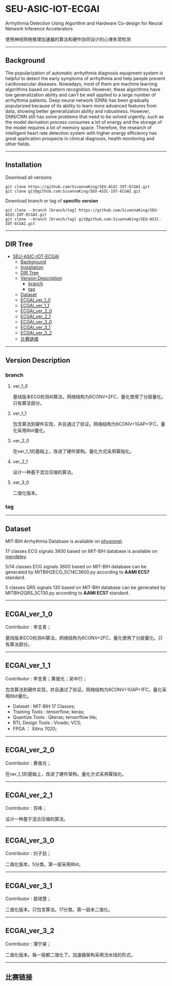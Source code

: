 # SEU-ASIC-IOT-ECGAI
Arrhythmia Detection Using Algorithm and Hardware Co-design for Neural Network Inference Accelerators

使用神经网络推理加速器的算法和硬件协同设计的心律失常检测

---
## Background
The popularization of automatic arrhythmia diagnosis equipment system is helpful to detect the early symptoms of arrhythmia and help people prevent cardiovascular diseases. Nowadays, most of them are machine learning algorithms based on pattern recognition. However, these algorithms have low generalization ability and can't be well applied to a large number of arrhythmia patients. Deep neural network (DNN) has been gradually popularized because of its ability to learn more advanced features from data, showing better generalization ability and robustness. However, DNN/CNN still has some problems that need to be solved urgently, such as the model derivation process consumes a lot of energy and the storage of the model requires a lot of memory space. Therefore, the research of intelligent heart rate detection system with higher energy efficiency has great application prospects in clinical diagnosis, health monitoring and other fields.

---
## Installation
Download all versions
```
git clone https://github.com/SivannaKing/SEU-ASIC-IOT-ECGAI.git
git clone git@github.com:SivannaKing/SEU-ASIC-IOT-ECGAI.git
```
Download branch or tag of **specific version**
```
git clone --branch [branch/tag] https://github.com/SivannaKing/SEU-ASIC-IOT-ECGAI.git
git clone --branch [branch/tag] git@github.com:SivannaKing/SEU-ASIC-IOT-ECGAI.git
```

---
## DIR Tree
- [SEU-ASIC-IOT-ECGAI](#seu-asic-iot-ecgai)
  - [Background](#background)
  - [Installation](#installation)
  - [DIR Tree](#dir-tree)
  - [Version Description](#version-description)
    - [branch](#branch)
    - [tag](#tag)
  - [Dataset](#dataset)
  - [ECGAI\_ver\_1\_0](#ecgai_ver_1_0)
  - [ECGAI\_ver\_1\_1](#ecgai_ver_1_1)
  - [ECGAI\_ver\_2\_0](#ecgai_ver_2_0)
  - [ECGAI\_ver\_2\_1](#ecgai_ver_2_1)
  - [ECGAI\_ver\_3\_0](#ecgai_ver_3_0)
  - [ECGAI\_ver\_3\_1](#ecgai_ver_3_1)
  - [ECGAI\_ver\_3\_2](#ecgai_ver_3_2)
  - [比赛链接](#比赛链接)

---
## Version Description
### branch
1. ver_1_0
  
    基线版本ECG检测AI算法，网络结构为6CONV+2FC，量化使用了分层量化。只有算法部分。

2. ver_1_1

    包含算法到硬件实现，并且通过了验证。网络结构为6CONV+1GAP+1FC，量化采用8bit量化。

3. ver_2_0

    在ver_1_1的基础上，改进了硬件架构。量化方式采用幂指化。

4. ver_2_1 

    设计一种基于混合压缩的算法。

5. ver_3_0

    二值化版本。

### tag

---
## Dataset
MIT-BIH Arrhythmia Database is available on [physionet](https://www.physionet.org/content/mitdb/1.0.0/).

17 classes ECG signals 3600 based on MIT-BIH database is available on [mendeley](https://data.mendeley.com/datasets/7dybx7wyfn/3).

5/14 classes ECG signals 3600 based on MIT-BIH database can be generated by MITBIH2ECG_5C14C3600.py according to **AAMI EC57** standard.

5 classes QRS signals 130 based on MIT-BIH database can be generated by MITBIH2QRS_5C130.py according to **AAMI EC57** standard.

---
## ECGAI_ver_1_0
Contributor : 李支青；

基线版本ECG检测AI算法，网络结构为6CONV+2FC，量化使用了分层量化。只有算法部分。

---
## ECGAI_ver_1_1
Contributor : 李支青；黄俊光；吴中行；

包含算法到硬件实现，并且通过了验证。网络结构为6CONV+1GAP+1FC，量化采用8bit量化。

* Dataset : MIT-BIH 17 Classes;
* Training Tools : tensorflow; keras;
* Quantize Tools : Qkeras; tensorflow lite;
* RTL Design Tools : Vivado; VCS;
* FPGA ： Xilinx 7020;

---
## ECGAI_ver_2_0
Contributor : 黄俊光；

在ver_1_1的基础上，改进了硬件架构。量化方式采用幂指化。

---
## ECGAI_ver_2_1
Contributor : 苏峰；

设计一种基于混合压缩的算法。

---
## ECGAI_ver_3_0
Contributor : 刘子劲；

二值化版本。5分类。第一层采用8bit。

---
## ECGAI_ver_3_1
Contributor : 苗琦慧；

二值化版本。只包含算法。17分类。第一层未二值化。

---
## ECGAI_ver_3_2
Contributor : 蒲宁昊；

二值化版本。每一层都二值化了。加速器架构采用流水线的形式。

---
## 比赛链接
